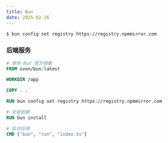 ```yaml
---
title: Bun
date: 2025-02-26
---
```


``` bash
$ bun config set registry https://registry.npmmirror.com
```


### 后端服务

``` dockerfile
# 使用 Bun 官方镜像
FROM oven/bun:latest

WORKDIR /app

COPY . .

RUN bun config set registry https://registry.npmmirror.com

# 安装依赖
RUN bun install

# 启动应用
CMD ["bun", "run", "index.ts"]
```